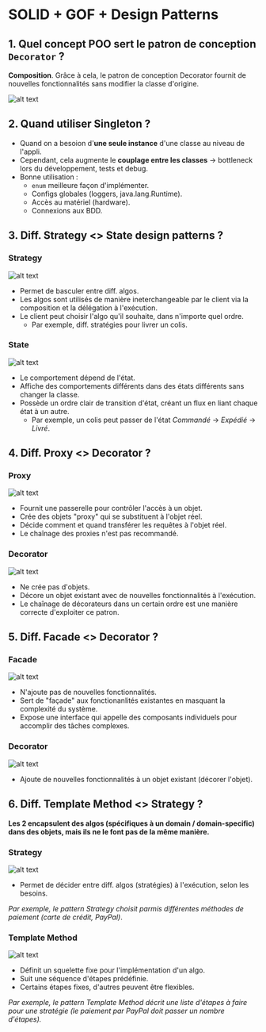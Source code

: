 # SOLID + GOF + Design Patterns

## 1. Quel concept POO sert le patron de conception `Decorator` ?
**Composition**. Grâce à cela, le patron de conception Decorator fournit de nouvelles fonctionnalités sans modifier la classe d'origine.

![alt text](img/decorator-1.png)

## 2. Quand utiliser Singleton ?
- Quand on a besoion d'**une seule instance** d'une classe au niveau de l'appli.
- Cependant, cela augmente le **couplage entre les classes** &rarr; bottleneck lors du développement, tests et debug.
- Bonne utilisation : 
    - `enum` meilleure façon d'implémenter.
    - Configs globales (loggers, java.lang.Runtime).
    - Accès au matériel (hardware).
    - Connexions aux BDD.

## 3. Diff. Strategy <> State design patterns ?

### Strategy
![alt text](img/strategy-1.png)

- Permet de basculer entre diff. algos.
- Les algos sont utilisés de manière ineterchangeable par le client via la composition et la délégation à l'exécution.
- Le client peut choisir l'algo qu'il souhaite, dans n'importe quel ordre. 
    - Par exemple, diff. stratégies pour livrer un colis.

### State
![alt text](img/state-1.png)

- Le comportement dépend de l'état.
- Affiche des comportements différents dans des états différents sans changer la classe.
- Possède un ordre clair de transition d'état, créant un flux en liant chaque état à un autre.
    - Par exemple, un colis peut passer de l'état *Commandé* &rarr; *Expédié* &rarr; *Livré*.

## 4. Diff. Proxy <> Decorator ?

### Proxy
![alt text](img/proxy-1.png)

- Fournit une passerelle pour contrôler l'accès à un objet.
- Crée des objets "proxy" qui se substituent à l'objet réel.
- Décide comment et quand transférer les requêtes à l'objet réel.
- Le chaînage des proxies n'est pas recommandé.

### Decorator
![alt text](img/decorator-1.png)

- Ne crée pas d'objets.
- Décore un objet existant avec de nouvelles fonctionnalités à l'exécution.
- Le chaînage de décorateurs dans un certain ordre est une manière correcte d'exploiter ce patron.

## 5. Diff. Facade <> Decorator ?

### Facade
![alt text](img/facade-1.png)

- N'ajoute pas de nouvelles fonctionnalités.
- Sert de "façade" aux fonctionanlités existantes en masquant la complexité du système.
- Expose une interface qui appelle des composants individuels pour accomplir des tâches complexes.

### Decorator
![alt text](img/decorator-1.png)

- Ajoute de nouvelles fonctionnalités à un objet existant (décorer l'objet).

## 6. Diff. Template Method <> Strategy ?
**Les 2 encapsulent des algos (spécifiques à un domain / domain-specific) dans des objets, mais ils ne le font pas de la même manière.**

### Strategy
![alt text](img/strategy-1.png)
- Permet de décider entre diff. algos (stratégies) à l'exécution, selon les besoins.

*Par exemple, le pattern Strategy choisit parmis différentes méthodes de paiement (carte de crédit, PayPal)*.

### Template Method
![alt text](img/template-method-1.png)

- Définit un squelette fixe pour l'implémentation d'un algo.
- Suit une séquence d'étapes prédéfinie.
- Certains étapes fixes, d'autres peuvent être flexibles.

*Par exemple, le pattern Template Method décrit une liste d'étapes à faire pour une stratégie (le paiement par PayPal doit passer un nombre d'étapes).*